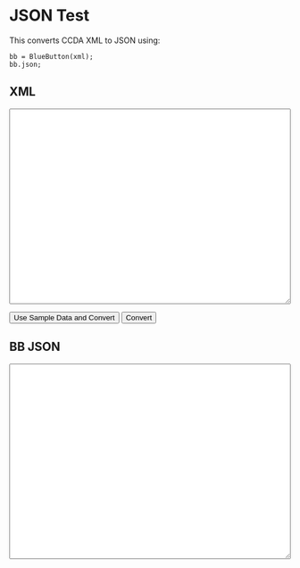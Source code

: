 # JSON Test

This converts CCDA XML to JSON using:

```
bb = BlueButton(xml);
bb.json;
```

## XML

<textarea id="xml"></textarea>

<style type="text/css">
  textarea {
    width: 100%;
    height: 350px;
    font-size: 14px;
    font-family: monospace;
  }
</style>
<button onclick="load()">Use Sample Data and Convert</button> <button onclick="convert()">Convert</button>

## BB JSON

<textarea id="json"></textarea>

<script src="/bluebutton-latest-dev.js"></script>
<script>
  
  var xml, bb;
  
  function load () {
    var xhReq = new XMLHttpRequest();
    xhReq.open("GET", "/hl7_ccd.xml", false);
    xhReq.send(null);
    var xml = xhReq.responseText;
    
    document.getElementById('xml').value = xml;
    convert();
  }
  
  function convert() {
    bb = null;
    xml = document.getElementById('xml').value;
    document.getElementById('json').value = "";
    bb = BlueButton(xml);
    document.getElementById('json').value = bb.json;
  }

</script>
